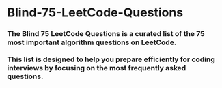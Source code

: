 # Blind-75-LeetCode-Questions
<h3>The Blind 75 LeetCode Questions is a curated list of the 75 most important algorithm questions on LeetCode.<br> <br>This list is designed to help you prepare efficiently for coding interviews by focusing on the most frequently asked questions.
